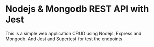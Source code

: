 # Nodejs & Mongodb REST API with Jest

This is a simple web application CRUD using Nodejs, Express and Mongodb. And Jest and Supertest for test the endpoints

